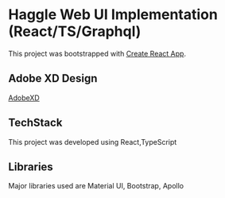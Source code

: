 # Haggle Web UI Implementation  (React/TS/Graphql)
This project was bootstrapped with [Create React App](https://github.com/facebook/create-react-app).

## Adobe XD Design
[AdobeXD](https://xd.adobe.com/view/629e6c82-bd42-4bcd-9c65-25a4ca428453-37cd/screen/d5f5c9fa-da00-4119-80cb-e7ba6e86ad07/)

## TechStack

This project was developed using React,TypeScript

## Libraries
Major libraries used are
Material UI,
Bootstrap,
Apollo

